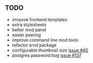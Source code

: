 ## TODO ##

* imrpove frontend templates
* extra stylesheets
* better mod panel
* easier peering
* improve command line mod tools
* refactor srnd package
* configurable thumbnail size [issue #40](https://github.com/majestrate/nntpchan/issues/40)
* postgres password bug [issue #137](https://github.com/majestrate/nntpchan/issues/137)
